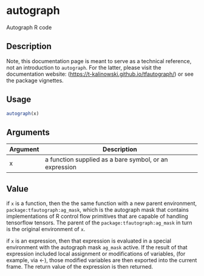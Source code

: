 # autograph


Autograph R code




## Description

Note, this documentation page is meant to serve as a technical reference, not
an introduction to ``autograph``. For the latter, please visit the
documentation website: (https://t-kalinowski.github.io/tfautograph/) or see
the package vignettes.





## Usage
```r
autograph(x)
```




## Arguments


Argument      |Description
------------- |----------------
x | a function supplied as a bare symbol, or an expression





## Value

if ``x`` is a function, then the the same function with a new parent
environment, ``package:tfautograph:ag_mask``, which is the autograph mask
that contains implementations of R control flow primitives that are capable
of handling tensorflow tensors. The parent of the
``package:tfautograph:ag_mask`` in turn is the original environment of ``x``.

if ``x`` is an expression, then that expression is evaluated in a special
environment with the autograph mask ``ag_mask`` active. If the result of that
expression included local assignment or modifications of variables, (for
example, via <-), those modified variables are then exported into the
current frame. The return value of the expression is then returned.





